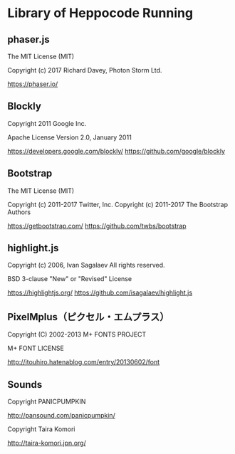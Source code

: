 # Library of Heppocode Running


## phaser.js

The MIT License (MIT)

Copyright (c) 2017 Richard Davey, Photon Storm Ltd.

https://phaser.io/


## Blockly

Copyright 2011 Google Inc.

Apache License
Version 2.0, January 2011

https://developers.google.com/blockly/
https://github.com/google/blockly


## Bootstrap

The MIT License (MIT)

Copyright (c) 2011-2017 Twitter, Inc.
Copyright (c) 2011-2017 The Bootstrap Authors

https://getbootstrap.com/
https://github.com/twbs/bootstrap


## highlight.js

Copyright (c) 2006, Ivan Sagalaev
All rights reserved.

BSD 3-clause "New" or "Revised" License

https://highlightjs.org/
https://github.com/isagalaev/highlight.js


## PixelMplus（ピクセル・エムプラス）

Copyright (C) 2002-2013 M+ FONTS PROJECT

M+ FONT LICENSE

http://itouhiro.hatenablog.com/entry/20130602/font


## Sounds

Copyright PANICPUMPKIN

http://pansound.com/panicpumpkin/

Copyright Taira Komori

http://taira-komori.jpn.org/
